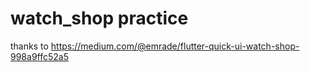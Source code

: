 # watch_shop practice

thanks to https://medium.com/@emrade/flutter-quick-ui-watch-shop-998a9ffc52a5

